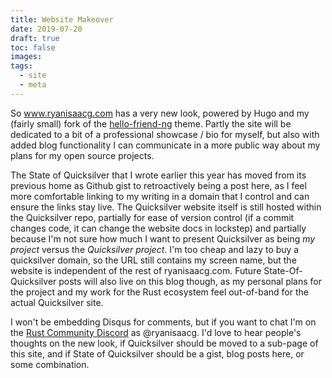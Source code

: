 ```yaml
---
title: Website Makeover
date: 2019-07-20
draft: true
toc: false
images:
tags:
  - site
  - meta
---
```


So www.ryanisaacg.com has a very new look, powered by Hugo and my (fairly small) fork of the [hello-friend-ng](https://github.com/rhazdon/hugo-theme-hello-friend-ng) theme. Partly the site will be dedicated to a bit of a professional showcase / bio for myself, but also with added blog functionality I can communicate in a more public way about my plans for my open source projects.

The State of Quicksilver that I wrote earlier this year has moved from its previous home as Github gist to retroactively being a post here, as I feel more comfortable linking to my writing in a domain that I control and can ensure the links stay live. The Quicksilver website itself is still hosted within the Quicksilver repo, partially for ease of version control (if a commit changes code, it can change the website docs in lockstep) and partially because I'm not sure how much I want to present Quicksilver as being _my project_ versus the _Quicksilver project_. I'm too cheap and lazy to buy a quicksilver domain, so the URL still contains my screen name, but the website is independent of the rest of ryanisaacg.com. Future State-Of-Quicksilver posts will also live on this blog though, as my personal plans for the project and my work for the Rust ecosystem feel out-of-band for the actual Quicksilver site.

I won't be embedding Disqus for comments, but if you want to chat I'm on the [Rust Community Discord](https://bit.ly/rust-community) as @ryanisaacg. I'd love to hear people's thoughts on the new look, if Quicksilver should be moved to a sub-page of this site, and if State of Quicksilver should be a gist, blog posts here, or some combination.
